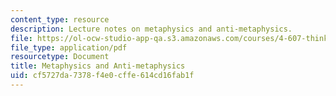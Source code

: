 ```yaml
---
content_type: resource
description: Lecture notes on metaphysics and anti-metaphysics.
file: https://ol-ocw-studio-app-qa.s3.amazonaws.com/courses/4-607-thinking-about-architecture-in-history-and-at-present-fall-2009/cf5727da7378f4e0cffe614cd16fab1f_MIT4_607F09_lec03.pdf
file_type: application/pdf
resourcetype: Document
title: Metaphysics and Anti-metaphysics
uid: cf5727da-7378-f4e0-cffe-614cd16fab1f
---
```

